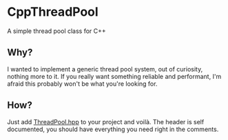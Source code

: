 # CppThreadPool

A simple thread pool class for C++

## Why?

I wanted to implement a generic thread pool system, out of curiosity, nothing more to it.
If you really want something reliable and performant, I'm afraid this probably won't
be what you're looking for.

## How?

Just add [ThreadPool.hpp](ThreadPool.hpp) to your project and voilà.
The header is self documented, you should have everything you need right in the comments.
